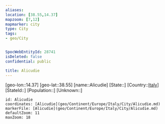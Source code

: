 ```yaml
---
aliases: 
location: [38.55,14.37]
mapzoom: [7,12] 
mapmarker: city 
type: City
tags:
- geo/City


SpocWebEntityId: 28741
isDeleted: false
confidential: public

title: Alicudie
---
```

[geo-lon::14.37]
[geo-lat::38.55]
[name::Alicudie]
[State::]
[Country::[Italy](geo/Continent/Europe/Italy.md)]
[StateId::]
[Population::]
[Unknown::]


```leaflet
id: Alicudie
coordinates: [Alicudie](geo/Continent/Europe/Italy/City/Alicudie.md)
markerFile: [Alicudie](geo/Continent/Europe/Italy/City/Alicudie.md)
defaultZoom: 11 
maxZoom: 18
```


